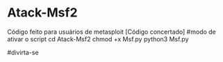 # Atack-Msf2
Código feito para usuários de metasploit 
[Código concertado]
#modo de ativar o script
cd Atack-Msf2
chmod +x Msf.py
python3 Msf.py

#divirta-se
